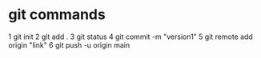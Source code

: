 # git commands
 1 git init
 2 git add .
 3 git status
 4 git commit -m "version1"
 5 git remote add origin "link"
 6 git push -u origin main
